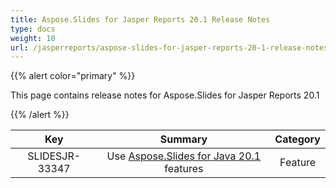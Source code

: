 ```yaml
---
title: Aspose.Slides for Jasper Reports 20.1 Release Notes
type: docs
weight: 10
url: /jasperreports/aspose-slides-for-jasper-reports-20-1-release-notes/
---
```


{{% alert color="primary" %}} 

This page contains release notes for Aspose.Slides for Jasper Reports 20.1

{{% /alert %}} 

|**Key** |**Summary** |**Category** |
| :-: | :-: | :-: |
|SLIDESJR-33347|Use [Aspose.Slides for Java 20.1](https://docs.aspose.com/display/slidesjava/Aspose.Slides+for+Java+20.1+Release+Notes) features|Feature|



